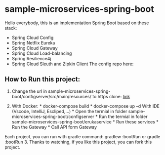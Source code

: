 # sample-microservices-spring-boot

Hello everybody, this is an implementation Spring Boot based on these stack:
  * Spring Cloud Config
  * Spring Netflix Eureka
  * Spring Cloud Gateway
  * Spring Cloud Load-balancing
  * Spring Resilience4j
  * Spring Cloud Sleuth and Zipkin Client
The config repo here: 

## How to Run this project:

  1. Change the url in sample-microservices-spring-boot/configserver/src/main/resources/ to https clone:
[link](https://github.com/lenguyenkhoi21/configserver-file.git)

  2. With Docker: 
    * docker-compose build
    * docker-compose up –d
   With IDE (Vscode, IntelliJ, Escliped,…)
    * Open the termial in folder sample-microservices-spring-boot/configserver
    * Run the termial in folder sample-microservices-spring-boot/erukaservice
    * Run these services
    * Run the Gateway
    * Call API form Gateway

  Each project, you can run with gradle command: gradlew :bootRun or gradle :bootRun
  3. Thanks to watching, if you like this project, you can fork this project.
